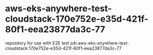 # aws-eks-anywhere-test-cloudstack-170e752e-e35d-421f-80f1-eea23877da3c-77
repository for use with E2E test job aws-eks-anywhere-test-cloudstack:170e752e-e35d-421f-80f1-eea23877da3c-77
